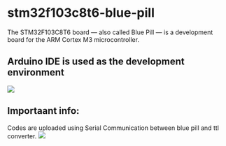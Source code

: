 # stm32f103c8t6-blue-pill
The STM32F103C8T6 board — also called Blue Pill — is a development board for the ARM Cortex M3 microcontroller.

## Arduino IDE is used as the development environment
![](https://cdn.instructables.com/F46/4FA4/JM8A987M/F464FA4JM8A987M.LARGE.jpg?auto=webp&fit=bounds)
## Importaant info:
Codes are uploaded using Serial Communication between blue pill and ttl converter.
![](https://cdn.instructables.com/F7F/OO3R/JM8A96QO/F7FOO3RJM8A96QO.LARGE.jpg?auto=webp&fit=bounds)


